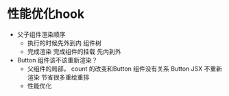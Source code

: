 # 性能优化hook

- 父子组件渲染顺序
    - 执行的时候先外到内  组件树
    - 完成渲染 完成组件的挂载 先内到外 
- Button 组件该不该重新渲染？
    - 父组件的局部， count 的改变和Button 组件没有关系
       Button JSX  不重新渲染  节省很多重绘重排
    - 性能优化 